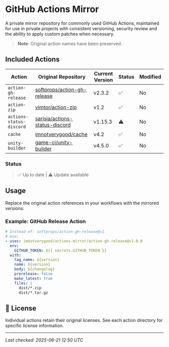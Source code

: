 # GitHub Actions Mirror

A private mirror repository for commonly used GitHub Actions, maintained for use in private projects with consistent versioning, security review and the ability to apply custom patches when necessary.

> **Note**: Original action names have been preserved.

## Included Actions

| Action | Original Repository | Current Version | Status | Modified |
|--------|-------------------|-----------------|---------|-----------|
| `action-gh-release` | [softprops/action-gh-release](https://github.com/softprops/action-gh-release) | v2.3.2 |  ✅  | No |
| `action-zip` | [vimtor/action-zip](https://github.com/vimtor/action-zip) | v1.2 |  ✅  | No |
| `actions-status-discord` | [sarisia/actions-status-discord](https://github.com/sarisia/actions-status-discord) | v1.15.3 |  ⚠️  | No |
| `cache` | [imnotverygood/cache](https://github.com/imnotverygood/cache) | v4.2 |  ✅  | No |
| `unity-builder` | [game-ci/unity-builder](https://github.com/game-ci/unity-builder) | v4.5.0 |  ✅  | No |

### Status
> ✅ Up to date | ⚠️ Update available

## Usage

Replace the original action references in your workflows with the mirrored versions:

### Example: GitHub Release Action

```yaml
# Instead of: softprops/action-gh-release@v1
# Use:
- uses: imnotverygood/actions-mirror/action-gh-release@v1.0.0
  env:
    GITHUB_TOKEN: ${{ secrets.GITHUB_TOKEN }}
  with:
    tag_name: ${version}
    name: ${version}
    body: ${changelog}
    prerelease: false
    make_latest: true
    files: |
      dist/*.zip
      dist/*.tar.gz
```

## 📄 License

Individual actions retain their original licenses. See each action directory for specific license information.

---








*Last checked: 2025-06-21 12:50 UTC*
